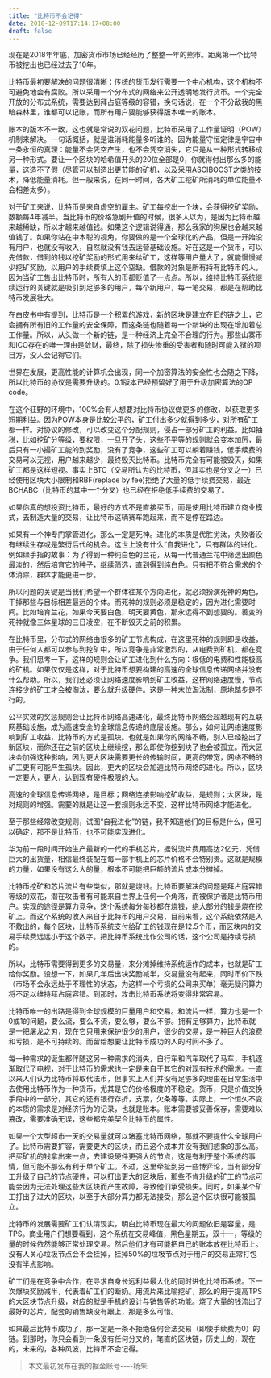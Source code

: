 ```yaml
---
title: "比特币不会记得"
date: 2018-12-09T17:14:17+08:00
draft: false
---
```


现在是2018年年底，加密货币市场已经经历了整整一年的熊市。距离第一个比特币被挖出也已经过去了10年。

<!--more-->

比特币最初要解决的问题很清晰：传统的货币发行需要一个中心机构，这个机构不可避免地会有腐败。所以采用一个分布式的网络来公开透明地发行货币。一个完全开放的分布式系统，需要达到拜占庭等级的容错，换句话说，在一个不分敌我的黑暗森林里，谁都可以记账，而所有用户要能够获得版本唯一的账本。

账本的版本不一致，这也就是常说的双花问题，比特币采用了工作量证明（POW）机制来解决。一句话概括，就是谁消耗能量多听谁的。因为能量守恒定律是宇宙中一条永恒的真理：能量不会凭空产生，也不会凭空消失，它只是从一种形式转移成另一种形式。要让一个区块的哈希值开头的20位全部是0，你就得付出那么多的能量，这造不了假（尽管可以制造出更节能的矿机，以及采用ASCIBOOST之类的技术，降低能量消耗。但一般来说，在同一时间，各大矿工挖矿所消耗的单位能量不会相差太多）。

对于矿工来说，比特币是来自虚空的雇主。矿工每挖出一个块，会获得挖矿奖励， 数额每4年减半。当比特币的价格急剧升值的时候，很多人以为，是因为比特币越来越稀缺，所以才越来越值钱。如果这个逻辑说得通，那么我家的狗屎也会越来越值钱了。如果你站在中本聪的视角，你要做的是一个全球化的产品，但是一开始没有用户，也就没有收入，自然就没有钱去运营基础设施。好在这是一个货币，可以先借款，借到的钱以挖矿奖励的形式用来给矿工，这样等用户量大了，就能慢慢减少挖矿奖励，以用户的手续费填上这个空缺。借款的对象是所有持有比特币的人，因为当矿工售出比特币时，所有人的币都贬值了一点点。所以，维持比特币系统继续运行的关键就是吸引到足够多的用户，每个新用户，每一笔交易，都是在帮助比特币发展壮大。

在白皮书中有提到，比特币是一个积累的游戏，新的区块是建立在旧的链之上，它会拥有所有旧的工作量的安全保障，而这条链也随着每一个新块的出现在增加着总工作量。所以，从头做一个新的链，是一种经济上完全不合理的行为。那些山寨币和ICO存在的唯一理由是敛财，最终，除了损失惨重的受害者和随时可能入狱的项目方，没人会记得它们。

世界在发展，更高性能的计算机会出现，同一个加密算法的安全性也会随之下降，所以比特币的协议是需要升级的。0.1版本已经预留好了用于升级加密算法的OP code。

在这个狂野的环境中，100%会有人想要对比特币协议做更多的修改，以获取更多短期利益。因为POW本身是比较公平的，矿工付出多少就得到多少，对所有矿工都一样。对协议的修改，可以改变这个分配规则，侵占一部分矿工的利益。比如抽税，比如挖矿分等级，要权限，一旦开了头，这些不平等的规则就会变本加厉，最后只有一小撮矿工能的到奖励，没有了竞争，这些矿工可以躺着赚钱，低手续费的交易可以无视，用户越来越少，最终毁灭比特币。比特币完全有可能被毁灭，如果矿工都是这样短视。事实上BTC（交易所认为的比特币，但其实也是分叉之一）已经使用区块大小限制和RBF(replace by fee)拒绝了大量的低手续费交易，最近BCHABC（比特币的其中一个分叉）也已经在拒绝低手续费的交易了。

如果你真的想投资比特币，最好的方式不是直接买币，而是使用比特币建立商业模式，去制造大量的交易，让比特币这辆赛车跑起来，而不是停在路边。

如果有一个神专门掌管进化，那么一定是死神。进化的本质是优胜劣汰，失败者没有继续生存或是繁衍后代的机会。这世上没有什么“自我进化”，只有群体的进化。例如绿手指的故事：为了得到一种纯白色的兰花，从每一代普通兰花中筛选出颜色最淡的，然后培育它的种子，继续筛选，直到得到纯白色。只有把不符合需求的个体消除，群体才能更进一步。

所以问题的关键是当我们希望一个群体往某个方向进化，就必须扮演死神的角色，干掉那些与目标相差最远的个体。而死神的规则必须是稳定的，因为进化需要时间。比如培育兰花，如果今天要白色，明天要黄色，那永远得不到想要的。善变的死神就像三体星球的三日凌空，在不断毁灭之前的积累。

在比特币里，分布式的网络由很多的矿工节点构成，在这里死神的规则即是收益，由于任何人都可以参与到挖矿中，所以竞争是非常激烈的，从电费到矿机，都在竞争。我们思考一下，这样的规则会让矿工进化到什么方向：极低的电费和性能极高的矿机。如果仅仅是这样，对于比特币想要构建的高速的全球信息传递网络并没有什么帮助。所以，我们还必须让网络速度影响到矿工收益，这样网络速度慢，节点连接少的矿工才会被淘汰，要么就升级硬件。这是一种末位淘汰制，原地踏步是不行的。

公平实效的奖惩规则会让比特币网络高速进化，最终比特币网络会超越现有的互联网基础设施，成为高速安全的全球信息传递的底层设施。那么，如何让网络速度影响到矿工收益，比特币的方式是孤块。也就是如果你的网络不畅，别人已经挖出了新区块，而你还在之前的区块上继续挖，那么即使你挖到块了也会被孤立。而大区块会加强这种影响，因为更大区块需要更长的传输时间，更高的带宽，网络不畅的矿工更有可能产生孤块。因此，更大的区块会加速比特币网络的进化。所以，区块一定要大，更大，达到现有硬件极限的大。

高速的全球信息传递网络，是目标；网络连接影响挖矿收益，是规则；大区块，是对规则的增强。需要的就是让这一套规则永远不变，这样比特币网络才能进化。

至于那些经常改变规则，试图“自我进化”的链，我不知道他们的目标是什么，但可以确定，那不是比特币，也不可能实现进化。

华为前一段时间开始生产最新的一代的手机芯片，据说流片费用高达2亿元，凭借巨大的出货量，相信最终装配在每一部手机上的芯片价格不会特别贵。这就是规模的力量，如果没有这么大的量，根本不可能把巨额的流片成本分摊掉。

比特币挖矿和芯片流片有些类似，那就是烧钱。比特币要解决的问题是拜占庭容错等级的双花，潜在攻击者有可能来自世界上任何一个角落，而被保护者是比特币用户。实现的途径是算力竞争，这个系统每分每秒都在烧钱，绝大部分的钱是烧在挖矿上。而这个系统的收入来自于比特币的用户交易，目前来看，这个系统依然是入不敷出的，每个区块，比特币系统支付给矿工的钱现在是12.5个币，而区块内的交易手续费远远小于这个数字。把比特币系统比作公司的话，这个公司是持续亏损的。

所以，比特币需要得到更多的交易量，来分摊掉维持系统运作的成本，也就是矿工给你奖励。设想一下，如果几年后出块奖励减半，交易量没有起来，同时币价下跌（市场不会永远处于不理性的状态，为这样一个亏损的公司来买单）毫无疑问算力将不足以维持拜占庭容错。到那时，攻击比特币系统将变得非常容易。

比特币唯一的出路是得到全球规模的巨量用户和交易。和流片一样，算力也是一个0或1的问题，要么流，要么不流，要么够，要么不够。拥有足够算力，比特币就是一把屠龙之刃，现在它只用来保护很少的用户，很少的交易，是一种巨大的浪费和亏损，是不可持续的。而留给想要让比特币成功的人的时间不多了。

每一种需求的诞生都伴随这另一种需求的消失，自行车和汽车取代了马车，手机逐渐取代了电视，对于比特币的需求也一定是来自于其它的对现有技术的需求。一直以来人们认为比特币将取代法币，但事实上人们并没有足够多的理由在日常生活中去使用比特币作为一种货币，尤其是它的价格极度的不稳定。货币，只是价值交换手段中的一部分，其它的还有银行存折，支票，欠条等等。实际上，一个恒久不变的本质的需求是对经济行为的记录，也就是账本。账本需要被妥善保存，需要难以篡改，需要准确无误，这些都完美契合比特币的属性。

如果一个大型超市一天的交易量就可以堵塞比特币网络，那就不要提什么全球用户了。比特币需要扩容，需要更大的区块，而且这个成本并没有我们想象的那么高。把买矿机的钱拿出来一点，去建设硬件更强大的节点，这是有利于整个系统的事情，但可能不那么有利于单个矿工。不过，这里牵扯到另一些博弈论，当有部分矿工升级了自己的节点硬件，可以打出更大的区块后，那些不肯升级的矿工的节点可能会因为无法处理这些大区块而产生故障，导致他们承受损失。同时，如果某个矿工打出了过大的区块，以至于大部分算力都无法接受，那么这个区块很可能被孤立。

比特币的发展需要矿工们认清现实，明白比特币现在最大的问题依旧是容量，是TPS。商业用户们想要看到，这个系统在交易峰值，黑色星期五，双十一，等级的量的时候依然能够正常处理交易。然后他们才有可能把自己的账本放在比特币上。没有人关心垃圾节点会不会挂掉，挂掉50%的垃圾节点对于用户的交易正常打包没有半点影响。

矿工们是在竞争中合作，在寻求自身长远利益最大化的同时进化比特币系统。下一次爆块奖励减半，代表着矿工们的断奶。用流片来比喻挖矿，那么的用于提高TPS的大区块节点升级，对应的就是手机的设计与销售等的功能。烧了大量的钱流出了最好的芯片，配套的销售缺没有跟上，那是多么可惜。

如果最后比特币成功了，那一定是一条不拒绝任何合法交易（即使手续费为0）的链。到那时，你只会看到一条没有任何分叉的，笔直的区块链，历史上的，现在的，未来的，各种风波，比特币不会记得。

> 本文最初发布在我的掘金账号----杨朱
